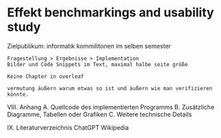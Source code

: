 # Effekt benchmarkings and usability study

Zielpublikum:
	informatik kommilitonen im selben semester
	
	Fragestellung > Ergebnisse > Implementation
	Bilder und Code Snippets im Text, maximal halbe seite größe
	
	Keine Chapter in overleaf
	
	vermutung äußern warum etwas so ist und äußern wie man verifizieren könnte.
	

VIII. Anhang
	A. Quellcode des implementierten Programms
	B. Zusätzliche Diagramme, Tabellen oder Grafiken
	C. Weitere technische Details

IX. Literaturverzeichnis
	ChatGPT
	Wikipedia
	